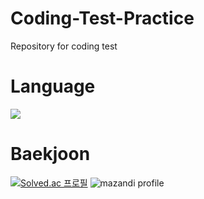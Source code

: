# Coding-Test-Practice
Repository for coding test 

# Language
<img src="https://img.shields.io/badge/Python-3776AB?style=flat-square&logo=python&logoColor=white"/>

# Baekjoon
[![Solved.ac
프로필](http://mazassumnida.wtf/api/v2/generate_badge?boj=seulki971227)](https://solved.ac/seulki971227)
![mazandi profile](http://mazandi.herokuapp.com/api?handle={seulki971227}&theme=warm)
